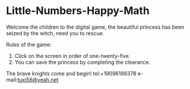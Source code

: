 # Little-Numbers-Happy-Math

Welcome the children to the digital game, the beautiful princess has been seized by the witch, need you to rescue.

Rules of the game:
1. Click on the screen in order of one-twenty-five.
2. You can save the princess by completing the clearance.

The brave knights come and begin!
tel:+19096186378
e-mail:tuxi56@yeah.net
